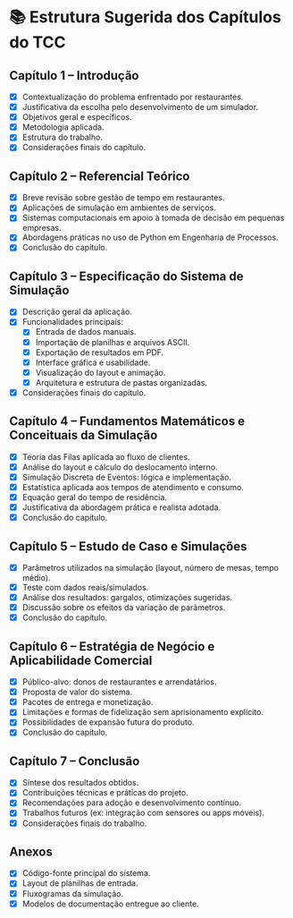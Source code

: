 # 📚 Estrutura Sugerida dos Capítulos do TCC

## Capítulo 1 – Introdução
- [X] Contextualização do problema enfrentado por restaurantes.
- [X] Justificativa da escolha pelo desenvolvimento de um simulador.
- [X] Objetivos geral e específicos.
- [X] Metodologia aplicada.
- [X] Estrutura do trabalho.
- [X] Considerações finais do capítulo.

## Capítulo 2 – Referencial Teórico
- [X] Breve revisão sobre gestão de tempo em restaurantes.
- [X] Aplicações de simulação em ambientes de serviços.
- [X] Sistemas computacionais em apoio à tomada de decisão em pequenas empresas.
- [X] Abordagens práticas no uso de Python em Engenharia de Processos.
- [X] Conclusão do capítulo.

## Capítulo 3 – Especificação do Sistema de Simulação
- [X] Descrição geral da aplicação.
- [X] Funcionalidades principais:
    - [X] Entrada de dados manuais.
    - [X] Importação de planilhas e arquivos ASCII.
    - [X] Exportação de resultados em PDF.
    - [X] Interface gráfica e usabilidade.
    - [X] Visualização do layout e animação.
    - [X] Arquitetura e estrutura de pastas organizadas.
- [X] Considerações finais do capítulo.

## Capítulo 4 – Fundamentos Matemáticos e Conceituais da Simulação
- [X] Teoria das Filas aplicada ao fluxo de clientes.
- [X] Análise do layout e cálculo do deslocamento interno.
- [X] Simulação Discreta de Eventos: lógica e implementação.
- [X] Estatística aplicada aos tempos de atendimento e consumo.
- [X] Equação geral do tempo de residência.
- [X] Justificativa da abordagem prática e realista adotada.
- [X] Conclusão do capítulo.

## Capítulo 5 – Estudo de Caso e Simulações
- [X] Parâmetros utilizados na simulação (layout, número de mesas, tempo médio).
- [X] Teste com dados reais/simulados.
- [X] Análise dos resultados: gargalos, otimizações sugeridas.
- [X] Discussão sobre os efeitos da variação de parâmetros.
- [X] Conclusão do capítulo.

## Capítulo 6 – Estratégia de Negócio e Aplicabilidade Comercial
- [X] Público-alvo: donos de restaurantes e arrendatários.
- [X] Proposta de valor do sistema.
- [X] Pacotes de entrega e monetização.
- [X] Limitações e formas de fidelização sem aprisionamento explícito.
- [X] Possibilidades de expansão futura do produto.
- [X] Conclusão do capítulo.

## Capítulo 7 – Conclusão
- [X] Síntese dos resultados obtidos.
- [X] Contribuições técnicas e práticas do projeto.
- [X] Recomendações para adoção e desenvolvimento contínuo.
- [X] Trabalhos futuros (ex: integração com sensores ou apps móveis).
- [X] Considerações finais do trabalho.

## Anexos
- [X] Código-fonte principal do sistema.
- [X] Layout de planilhas de entrada.
- [X] Fluxogramas da simulação.
- [X] Modelos de documentação entregue ao cliente.
